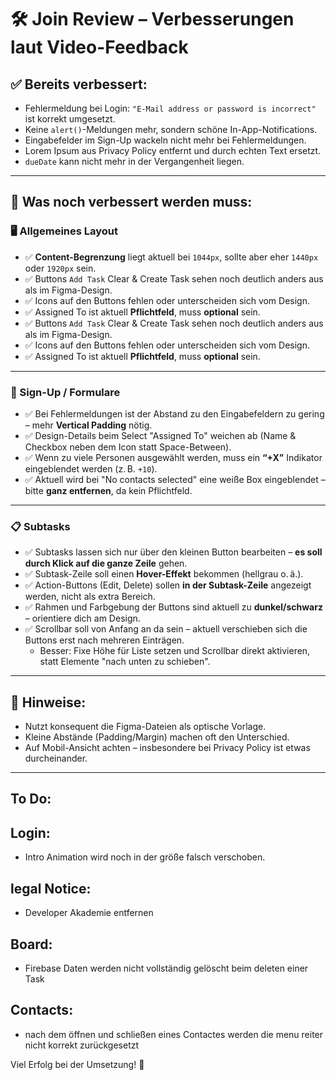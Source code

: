 # 🛠 Join Review – Verbesserungen laut Video-Feedback

## ✅ Bereits verbessert:
- Fehlermeldung bei Login: `"E-Mail address or password is incorrect"` ist korrekt umgesetzt.
- Keine `alert()`-Meldungen mehr, sondern schöne In-App-Notifications.
- Eingabefelder im Sign-Up wackeln nicht mehr bei Fehlermeldungen.
- Lorem Ipsum aus Privacy Policy entfernt und durch echten Text ersetzt.
- `dueDate` kann nicht mehr in der Vergangenheit liegen.

---

## 🚧 Was noch verbessert werden muss:

### 🖥 Allgemeines Layout
- ✅ **Content-Begrenzung** liegt aktuell bei `1044px`, sollte aber eher `1440px` oder `1920px` sein.
- ✅ Buttons `Add Task` Clear & Create Task sehen noch deutlich anders aus als im Figma-Design.
- ✅ Icons auf den Buttons fehlen oder unterscheiden sich vom Design.
- ✅ Assigned To ist aktuell **Pflichtfeld**, muss **optional** sein.
- ✅ Buttons `Add Task` Clear & Create Task sehen noch deutlich anders aus als im Figma-Design.
- ✅ Icons auf den Buttons fehlen oder unterscheiden sich vom Design.
- ✅ Assigned To ist aktuell **Pflichtfeld**, muss **optional** sein.

---

### 🧾 Sign-Up / Formulare
- ✅ Bei Fehlermeldungen ist der Abstand zu den Eingabefeldern zu gering – mehr **Vertical Padding** nötig.
- ✅ Design-Details beim Select "Assigned To" weichen ab (Name & Checkbox neben dem Icon statt Space-Between).
- ✅ Wenn zu viele Personen ausgewählt werden, muss ein **“+X”** Indikator eingeblendet werden (z. B. `+10`).
- ✅ Aktuell wird bei "No contacts selected" eine weiße Box eingeblendet – bitte **ganz entfernen**, da kein Pflichtfeld.

---

### 📋 Subtasks
- ✅ Subtasks lassen sich nur über den kleinen Button bearbeiten – **es soll durch Klick auf die ganze Zeile** gehen.
- ✅ Subtask-Zeile soll einen **Hover-Effekt** bekommen (hellgrau o. ä.).
- ✅ Action-Buttons (Edit, Delete) sollen **in der Subtask-Zeile** angezeigt werden, nicht als extra Bereich.
- ✅ Rahmen und Farbgebung der Buttons sind aktuell zu **dunkel/schwarz** – orientiere dich am Design.
- ✅ Scrollbar soll von Anfang an da sein – aktuell verschieben sich die Buttons erst nach mehreren Einträgen.
  - Besser: Fixe Höhe für Liste setzen und Scrollbar direkt aktivieren, statt Elemente "nach unten zu schieben".

---

## 📝 Hinweise:
- Nutzt konsequent die Figma-Dateien als optische Vorlage.
- Kleine Abstände (Padding/Margin) machen oft den Unterschied.
- Auf Mobil-Ansicht achten – insbesondere bei Privacy Policy ist etwas durcheinander.

---



## To Do:

## Login:

- Intro Animation wird noch in der größe falsch verschoben.

## legal Notice:

- Developer Akademie entfernen


## Board:

- Firebase Daten werden nicht vollständig gelöscht beim deleten einer Task


## Contacts:

- nach dem öffnen und schließen eines Contactes werden die menu reiter nicht korrekt zurückgesetzt





Viel Erfolg bei der Umsetzung! 💪
